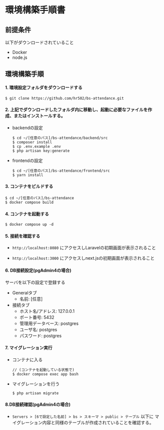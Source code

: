 # 環境構築手順書

## 前提条件
以下がダウンロードされていること
  - Docker
  - node.js

## 環境構築手順

#### 1. 環境設定フォルダをダウンロードする
  ```
  $ git clone https://github.com/hr502/bs-attendance.git
  ```
  
#### 2. 上記でダウンロードしたフォルダ内に移動し、起動に必要なファイルを作成、またはインストールする。
  - backendの設定
    ```
    $ cd ~/[任意のバス]/bs-attendance/backend/src
    $ composer install
    $ cp .env.example .env
    $ php artisan key:generate
    ```

  - frontendの設定
    ```
    $ cd ~/[任意のバス]/bs-attendance/frontend/src
    $ yarn install
    ```
  
#### 3. コンテナをビルドする
  ~~~
  $ cd ~/[任意のバス]/bs-attendance
  $ docker compose build 
  ~~~

#### 4. コンテナを起動する
  ~~~
  $ docker compose up -d
  ~~~
    
#### 5. 接続を確認する
  - `http://localhost:8080` にアクセスしLaravelの初期画面が表示されること
  
  - `http://localhost:3000` にアクセスしnext.jsの初期画面が表示されること
  
#### 6. DB接続設定(pgAdmin4の場合)
  サーバを以下の設定で登録する
  - Generalタブ
    - 名前: [任意]
  - 接続タブ
    - ホスト名/アドレス: 127.0.0.1
    - ポート番号: 5432
    - 管理用データベース: postgres
    - ユーザ名: postgres
    - パスワード: postgres

#### 7. マイグレーション実行
  - コンテナに入る
    ~~~
    // (コンテナを起動している状態で)
    $ docker compose exec app bash
    ~~~
  
  - マイグレーションを行う
    ~~~
    $ php artisan migrate
    ~~~
    
#### 8.DB接続確認(pgAdmin4の場合)
  - `Servers > [6で設定した名前] > bs > スキーマ > public > テーブル` 以下に
    マイグレーション内容と同様のテーブルが作成されていることを確認する。
